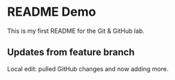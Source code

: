 # README Demo
This is my first README for the Git & GitHub lab.

## Updates from feature branch

Local edit: pulled GitHub changes and now adding more.
